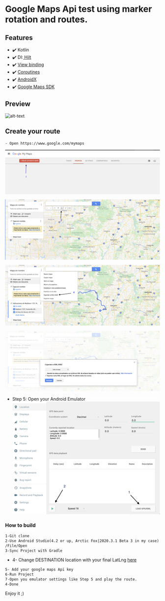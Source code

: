 # Google Maps Api test using marker rotation and routes. 

## Features

* ✔️ Kotlin
* ✔️ DI:[ Hilt](https://developer.android.com/training/dependency-injection/hilt-android)
* ✔️ [View binding](https://developer.android.com/topic/libraries/view-binding)
* ✔️ [Coroutines](https://developer.android.com/topic/libraries/architecture/coroutines)
* ✔️ [AndroidX](https://developer.android.com/jetpack/androidx)
* ✔️ [Google Maps SDK](https://developers.google.com/maps/documentation/android-sdk/overview)

## Preview
![alt-text](docs/record.gif)

## Create your route
```
- Open https://www.google.com/mymaps
```

![Step1](docs/step1.png)

![Step2](docs/step2.png)

![Step3](docs/step3.png)

![Step4](docs/step4.png)

- Step 5: Open your Android Emulator
![Step5](docs/step5.png)



### How to build
```
1-Git clone
2-Use Android Studio(4.2 or up, Arctic Fox|2020.3.1 Beta 3 in my case) /File/Open
3-Sync Project with Gradle
```
* 4- Change DESTINATION location with your final LatLng [here](app/src/main/java/com/carlyadam/routes/data/api/ApiService.kt)
```
5- Add your google maps Api key
6-Run Project
7-Open you emulator settings like Step 5 and play the route. 
4-Done
```

Enjoy it ;)
